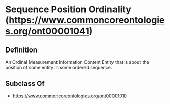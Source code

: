 # Sequence Position Ordinality (https://www.commoncoreontologies.org/ont00001041)

## Definition
An Ordinal Measurement Information Content Entity that is about the position of some entity in some ordered sequence.

## Subclass Of
- https://www.commoncoreontologies.org/ont00001010

